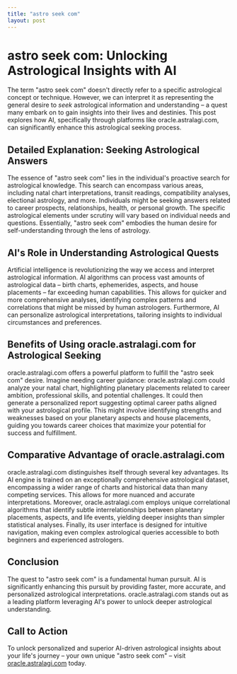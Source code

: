 ```yaml
---
title: "astro seek com"
layout: post
---
```


# astro seek com: Unlocking Astrological Insights with AI

The term "astro seek com" doesn't directly refer to a specific astrological concept or technique.  However, we can interpret it as representing the general desire to *seek* astrological information and understanding – a quest many embark on to gain insights into their lives and destinies. This post explores how AI, specifically through platforms like oracle.astralagi.com, can significantly enhance this astrological seeking process.

##  Detailed Explanation:  Seeking Astrological Answers

The essence of "astro seek com" lies in the individual's proactive search for astrological knowledge.  This search can encompass various areas, including natal chart interpretations, transit readings, compatibility analyses, electional astrology, and more.  Individuals might be seeking answers related to career prospects, relationships, health, or personal growth. The specific astrological elements under scrutiny will vary based on individual needs and questions.  Essentially,  "astro seek com" embodies the human desire for self-understanding through the lens of astrology.

## AI's Role in Understanding Astrological Quests

Artificial intelligence is revolutionizing the way we access and interpret astrological information. AI algorithms can process vast amounts of astrological data – birth charts, ephemerides, aspects, and house placements – far exceeding human capabilities. This allows for quicker and more comprehensive analyses, identifying complex patterns and correlations that might be missed by human astrologers.  Furthermore, AI can personalize astrological interpretations, tailoring insights to individual circumstances and preferences.

## Benefits of Using oracle.astralagi.com for Astrological Seeking

oracle.astralagi.com offers a powerful platform to fulfill the "astro seek com" desire.  Imagine needing career guidance: oracle.astralagi.com could analyze your natal chart, highlighting planetary placements related to career ambition, professional skills, and potential challenges. It could then generate a personalized report suggesting optimal career paths aligned with your astrological profile.  This might involve identifying strengths and weaknesses based on your planetary aspects and house placements, guiding you towards career choices that maximize your potential for success and fulfillment.

## Comparative Advantage of oracle.astralagi.com

oracle.astralagi.com distinguishes itself through several key advantages.  Its AI engine is trained on an exceptionally comprehensive astrological dataset, encompassing a wider range of charts and historical data than many competing services.  This allows for more nuanced and accurate interpretations.  Moreover, oracle.astralagi.com employs unique correlational algorithms that identify subtle interrelationships between planetary placements, aspects, and life events, yielding deeper insights than simpler statistical analyses.  Finally, its user interface is designed for intuitive navigation, making even complex astrological queries accessible to both beginners and experienced astrologers.

## Conclusion

The quest to "astro seek com" is a fundamental human pursuit.  AI is significantly enhancing this pursuit by providing faster, more accurate, and personalized astrological interpretations.  oracle.astralagi.com stands out as a leading platform leveraging AI's power to unlock deeper astrological understanding.


## Call to Action

To unlock personalized and superior AI-driven astrological insights about your life's journey – your own unique "astro seek com" – visit [oracle.astralagi.com](https://oracle.astralagi.com) today.